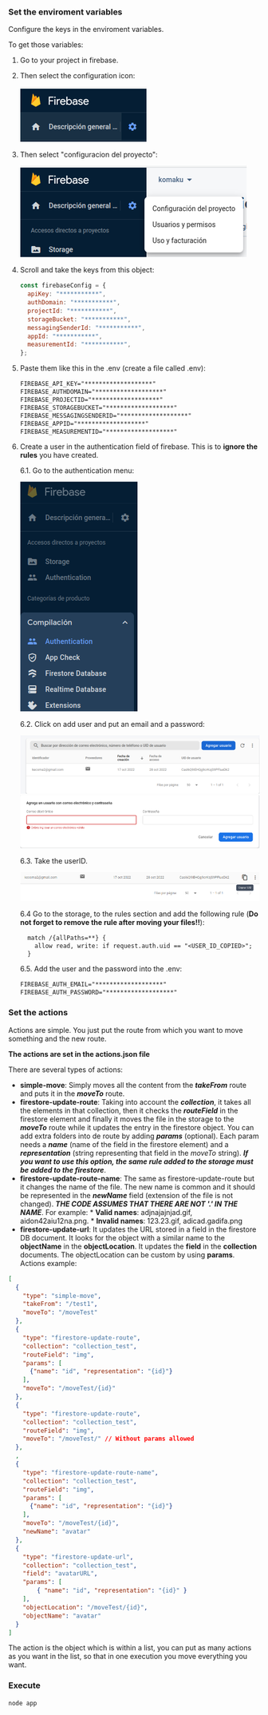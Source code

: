 ### Set the enviroment variables

Configure the keys in the enviroment variables.

To get those variables:

1. Go to your project in firebase.

2. Then select the configuration icon:

    ![configuration](img/conf.png)

3. Then select "configuracion del proyecto":

    ![configuration](img/conf-proy.png)

4. Scroll and take the keys from this object:

    ```js
    const firebaseConfig = {
      apiKey: "***********",
      authDomain: "***********",
      projectId: "***********",
      storageBucket: "***********",
      messagingSenderId: "***********",
      appId: "***********",
      measurementId: "***********",
    };
    ```

5. Paste them like this in the .env (create a file called .env):

    ```env
    FIREBASE_API_KEY="*******************"
    FIREBASE_AUTHDOMAIN="*******************"
    FIREBASE_PROJECTID="*******************"
    FIREBASE_STORAGEBUCKET="*******************"
    FIREBASE_MESSAGINGSENDERID="*******************"
    FIREBASE_APPID="*******************"
    FIREBASE_MEASUREMENTID="*******************"
    ```

6. Create a user in the authentication field of firebase. This is to **ignore the rules** you have created.

    6.1. Go to the authentication menu:
  
    ![auth-folder](img/auth.png)

    6.2. Click on add user and put an email and a password:
    
    ![add-user](img/add-user.png)
    ![set-user](img/set-user.png)

    6.3. Take the userID.

    ![user-id](img/user-id.png)

    6.4 Go to the storage, to the rules section and add the following rule (**Do not forget to remove the rule after moving your files!!**):
    ```
      match /{allPaths=**} {
        allow read, write: if request.auth.uid == "<USER_ID_COPIED>";
      }
    ```

    6.5. Add the user and the password into the .env:
    ```env
    FIREBASE_AUTH_EMAIL="*******************"
    FIREBASE_AUTH_PASSWORD="*******************"
    ```


### Set the actions

Actions are simple. You just put the route from which you want to move something and the new route.

**The actions are set in the actions.json file**

There are several types of actions:
* **simple-move**: Simply moves all the content from the ***takeFrom*** route and puts it in the ***moveTo*** route.
* **firestore-update-route**: Taking into account the ***collection***, it takes all the elements in that collection, then it checks the ***routeField*** in the firestore element and finally it moves the file in the storage to the ***moveTo*** route while it updates the entry in the firestore object. You can add extra folders into de route by adding ***params*** (optional). Each param needs a ***name*** (name of the field in the firestore element) and a ***representation*** (string representing that field in the *moveTo* string). ***If you want to use this option, the same rule added to the storage must be added to the firestore***.
* **firestore-update-route-name**: The same as firestore-update-route but it changes the name of the file. The new name is common and it should be represented in the ***newName*** field (extension of the file is not changed). ***THE CODE ASSUMES THAT THERE ARE NOT '.' IN THE NAME***.
  For example:
      * **Valid names**: adjnajajnjad.gif, aidon42aiu12na.png.
      * **Invalid names**: 123.23.gif, adicad.gadifa.png
* **firestore-update-url**: It updates the URL stored in a field in the firestore DB document. It looks for the object with a similar name to the **objectName** in the **objectLocation**. It updates the **field** in the **collection** documents. The objectLocation can be custom by using **params**. 
Actions example:

```json
[
  {
    "type": "simple-move",
    "takeFrom": "/test1",
    "moveTo": "/moveTest"
  },
  {
    "type": "firestore-update-route",
    "collection": "collection_test",
    "routeField": "img",
    "params": [
      {"name": "id", "representation": "{id}"}
    ],
    "moveTo": "/moveTest/{id}"
  },
  {
    "type": "firestore-update-route",
    "collection": "collection_test",
    "routeField": "img",
    "moveTo": "/moveTest/" // Without params allowed
  },
  ,
  {
    "type": "firestore-update-route-name",
    "collection": "collection_test",
    "routeField": "img",
    "params": [
      {"name": "id", "representation": "{id}"}
    ],
    "moveTo": "/moveTest/{id}",
    "newName": "avatar"
  },
  {
    "type": "firestore-update-url",
    "collection": "collection_test",
    "field": "avatarURL",
    "params": [
        { "name": "id", "representation": "{id}" }
    ],
    "objectLocation": "/moveTest/{id}",
    "objectName": "avatar"
  }
]
```

The action is the object which is within a list, you can put as many actions as you want in the list, so that in one execution you move everything you want.

### Execute

```
node app
```

